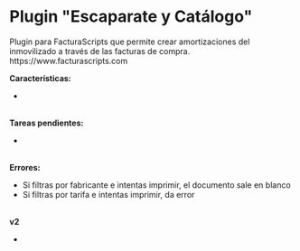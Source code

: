 <h1>Plugin "Escaparate y Catálogo"</h1>
Plugin para FacturaScripts que permite crear amortizaciones del inmovilizado a través de las facturas de compra.
https://www.facturascripts.com
<br/>

<strong>Características:</strong>
<ul>
   <li></li>
</ul>

<br/>
<strong>Tareas pendientes:</strong>
<ul>
   <li></li>
</ul>

<br/>
<strong>Errores:</strong>
<ul>
   <li>Si filtras por fabricante e intentas imprimir, el documento sale en blanco</li>
   <li>Si filtras por tarifa e intentas imprimir, da error</li>
</ul>

<br/>
<strong>v2</strong> 
<ul>
   <li></li>
</ul>